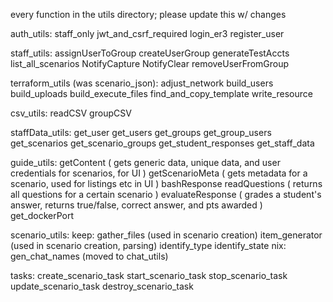 
every function in the utils directory; please update this w/ changes

auth_utils:
    staff_only
    jwt_and_csrf_required
    login_er3
    register_user

staff_utils:
    assignUserToGroup
    createUserGroup
    generateTestAccts
    list_all_scenarios
    NotifyCapture
    NotifyClear
    removeUserFromGroup

terraform_utils (was scenario_json):
    adjust_network
    build_users
    build_uploads
    build_execute_files
    find_and_copy_template
    write_resource

csv_utils:
    readCSV
    groupCSV

staffData_utils:
    get_user
    get_users
    get_groups
    get_group_users
    get_scenarios
    get_scenario_groups
    get_student_responses 
    get_staff_data

guide_utils:
    getContent ( gets generic data, unique data, and user credentials for scenarios, for UI )
    getScenarioMeta ( gets metadata for a scenario, used for listings etc in UI )
    bashResponse
    readQuestions ( returns all questions for a certain scenario )
    evaluateResponse ( grades a student's answer, returns true/false, correct answer, and pts awarded )
    get_dockerPort

scenario_utils:
    keep:
        gather_files (used in scenario creation)
        item_generator (used in scenario creation, parsing)
        identify_type
        identify_state
    nix:
        gen_chat_names (moved to chat_utils)

tasks:
    create_scenario_task
    start_scenario_task
    stop_scenario_task
    update_scenario_task
    destroy_scenario_task